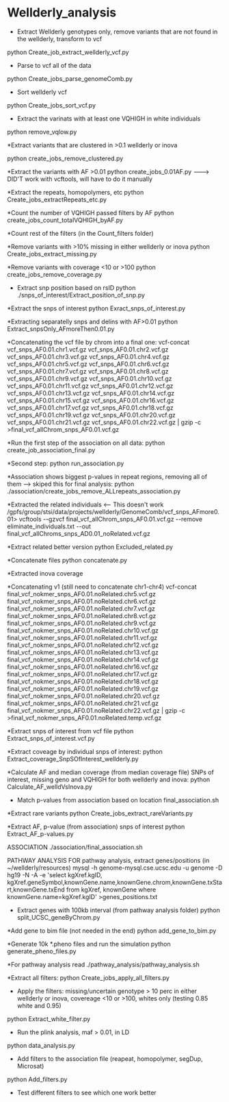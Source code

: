 # Wellderly_analysis

* Extract Wellderly genotypes only, remove variants that are not found in the wellderly, transform to vcf

python Create_job_extract_wellderly_vcf.py

* Parse to vcf all of the data

python Create_jobs_parse_genomeComb.py

* Sort wellderly vcf

python Create_jobs_sort_vcf.py

* Extract the varinats with at least one VQHIGH in white individuals

python remove_vqlow.py

*Extract variants that are clustered in >0.1 wellderly or inova

python create_jobs_remove_clustered.py

*Extract the variants with AF >0.01
python create_jobs_0.01AF.py  ---> DID'T work with vcftools, will have to do it manually

*Extract the repeats, homopolymers, etc
python Create_jobs_extractRepeats_etc.py

*Count the number of VQHIGH passed filters by AF
python create_jobs_count_totalVQHIGH_byAF.py

*Count rest of the filters (in the Count_filters folder)

*Remove variants with >10% missing in either wellderly or inova
python Create_jobs_extract_missing.py

*Remove variants with coverage <10 or >100
python  create_jobs_remove_coverage.py

* Extract snp position based on rsID
python ./snps_of_interest/Extract_position_of_snp.py

*Extract the snps of interest
python Exract_snps_of_interest.py


*Extracting separatelly snps and delins with AF>0.01
python Extract_snpsOnly_AFmoreThen0.01.py

*Concatenating the vcf file by chrom into a final one:
vcf-concat vcf_snps_AF0.01.chr1.vcf.gz vcf_snps_AF0.01.chr2.vcf.gz vcf_snps_AF0.01.chr3.vcf.gz vcf_snps_AF0.01.chr4.vcf.gz vcf_snps_AF0.01.chr5.vcf.gz vcf_snps_AF0.01.chr6.vcf.gz vcf_snps_AF0.01.chr7.vcf.gz vcf_snps_AF0.01.chr8.vcf.gz vcf_snps_AF0.01.chr9.vcf.gz vcf_snps_AF0.01.chr10.vcf.gz vcf_snps_AF0.01.chr11.vcf.gz vcf_snps_AF0.01.chr12.vcf.gz vcf_snps_AF0.01.chr13.vcf.gz vcf_snps_AF0.01.chr14.vcf.gz vcf_snps_AF0.01.chr15.vcf.gz vcf_snps_AF0.01.chr16.vcf.gz vcf_snps_AF0.01.chr17.vcf.gz vcf_snps_AF0.01.chr18.vcf.gz vcf_snps_AF0.01.chr19.vcf.gz vcf_snps_AF0.01.chr20.vcf.gz vcf_snps_AF0.01.chr21.vcf.gz vcf_snps_AF0.01.chr22.vcf.gz | gzip -c >final_vcf_allChrom_snps_AF0.01.vcf.gz


*Run the first step of the association on all data:
python create_job_association_final.py

*Second step:
python run_association.py

*Association shows biggest p-values in repeat regions, removing all of them --> skiped this for final analysis:
python ./association/create_jobs_remove_ALLrepeats_association.py

*Extracted the related individuals <-- This doesn't work
/gpfs/group/stsi/data/projects/wellderly/GenomeComb/vcf_snps_AFmore0.01> vcftools --gzvcf final_vcf_allChrom_snps_AF0.01.vcf.gz --remove eliminate_individuals.txt --out final_vcf_allChroms_snps_AD0.01_noRelated.vcf.gz

*Extract related better version
python Excluded_related.py

*Concatenate files
python concatenate.py

*Extracted inova coverage

*Concatenating v1 (still need to concatenate chr1-chr4)
vcf-concat final_vcf_nokmer_snps_AF0.01.noRelated.chr5.vcf.gz final_vcf_nokmer_snps_AF0.01.noRelated.chr6.vcf.gz final_vcf_nokmer_snps_AF0.01.noRelated.chr7.vcf.gz final_vcf_nokmer_snps_AF0.01.noRelated.chr8.vcf.gz final_vcf_nokmer_snps_AF0.01.noRelated.chr9.vcf.gz final_vcf_nokmer_snps_AF0.01.noRelated.chr10.vcf.gz final_vcf_nokmer_snps_AF0.01.noRelated.chr11.vcf.gz final_vcf_nokmer_snps_AF0.01.noRelated.chr12.vcf.gz final_vcf_nokmer_snps_AF0.01.noRelated.chr13.vcf.gz final_vcf_nokmer_snps_AF0.01.noRelated.chr14.vcf.gz final_vcf_nokmer_snps_AF0.01.noRelated.chr16.vcf.gz final_vcf_nokmer_snps_AF0.01.noRelated.chr17.vcf.gz final_vcf_nokmer_snps_AF0.01.noRelated.chr18.vcf.gz final_vcf_nokmer_snps_AF0.01.noRelated.chr19.vcf.gz final_vcf_nokmer_snps_AF0.01.noRelated.chr20.vcf.gz final_vcf_nokmer_snps_AF0.01.noRelated.chr21.vcf.gz final_vcf_nokmer_snps_AF0.01.noRelated.chr22.vcf.gz | gzip -c >final_vcf_nokmer_snps_AF0.01.noRelated.temp.vcf.gz


*Extract snps of interest from vcf file
python Extract_snps_of_interest.vcf.py

*Extract coveage by individual snps of interest:
python Extract_coverage_SnpSOfInterest_wellderly.py

*Calculate AF and median coverage (from median coverage file) SNPs of interest, missing geno and VQHIGH for both wellderly and inova:
python Calculate_AF_welldVsInova.py

* Match p-values from association based on location
final_association.sh

*Extract rare variants
python Create_jobs_extract_rareVariants.py

*Extract AF, p-value (from association) snps of interest 
python Extract_AF_p-values.py

ASSOCIATION
./association/final_association.sh


PATHWAY ANALYSIS
FOR pathway analysis, extract genes/positions (in ~/wellderly/resources)
mysql -h genome-mysql.cse.ucsc.edu -u genome -D hg19 -N -A -e 'select kgXref.kgID, kgXref.geneSymbol,knownGene.name,knownGene.chrom,knownGene.txStart,knownGene.txEnd from kgXref, knownGene where knownGene.name=kgXref.kgID' >genes_positions.txt

* Extract genes with 100kb interval (from pathway analysis folder)
python split_UCSC_geneByChrom.py

*Add gene to bim file (not needed in the end)
python add_gene_to_bim.py

*Generate 10k *.pheno files and run the simulation
python generate_pheno_files.py


*For pathway analysis read ./pathway_analysis/pathway_analysis.sh

*Extract all filters:
python Create_jobs_apply_all_filters.py







* Apply the filters: missing/uncertain genotype > 10 perc in either wellderly or inova, covereage <10 or >100, whites only (testing 0.85 white and 0.95)

python Extract_white_filter.py

* Run the plink analysis, maf > 0.01, in LD

python data_analysis.py

* Add filters to the association file (reapeat, homopolymer, segDup, Microsat)

python Add_filters.py

* Test different filters to see which one work better